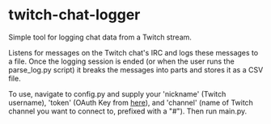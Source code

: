 # twitch-chat-logger

Simple tool for logging chat data from a Twitch stream.

Listens for messages on the Twitch chat's IRC and logs these messages to a file. Once the logging session is ended (or when the user runs the parse_log.py script) it breaks the messages into parts and stores it as a CSV file.

To use, navigate to config.py and supply your 'nickname' (Twitch username), 'token' (OAuth Key from [here](https://twitchapps.com/tmi/)), and 'channel' (name of Twitch channel you want to connect to, prefixed with a "#"). Then run main.py.
